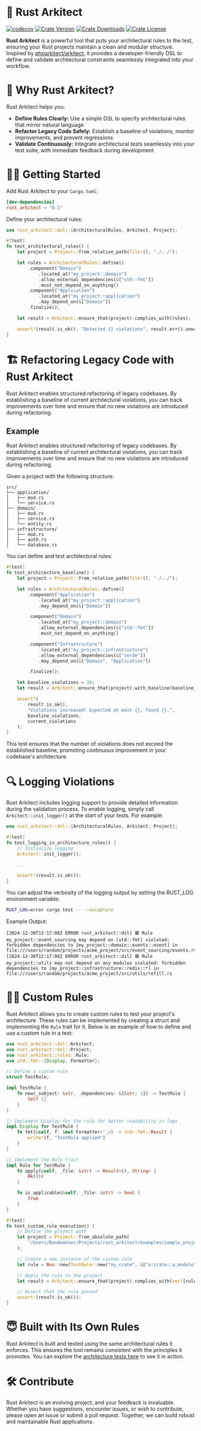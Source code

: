 # 📐 Rust Arkitect

[![codecov](https://codecov.io/github/pfazzi/rust_arkitect/graph/badge.svg?token=FVLITXKTQE)](https://codecov.io/github/pfazzi/rust_arkitect)
[![Crate Version](https://img.shields.io/crates/v/rust_arkitect.svg)](https://crates.io/crates/rust_arkitect)
[![Crate Downloads](https://img.shields.io/crates/d/rust_arkitect.svg)](https://crates.io/crates/rust_arkitect)
[![Crate License](https://img.shields.io/crates/l/rust_arkitect.svg)](https://crates.io/crates/rust_arkitect)

**Rust Arkitect** is a powerful tool that puts your architectural rules to the test, ensuring your Rust projects maintain a clean and modular structure. Inspired by [phparkitect/arkitect](https://github.com/phparkitect/arkitect), it provides a developer-friendly DSL to define and validate architectural constraints seamlessly integrated into your workflow.

# 🚀 Why Rust Arkitect?
Rust Arkitect helps you:
- **Define Rules Clearly:** Use a simple DSL to specify architectural rules that mirror natural language
- **Refactor Legacy Code Safely:** Establish a baseline of violations, monitor improvements, and prevent regressions
- **Validate Continuously:** Integrate architectural tests seamlessly into your test suite, with immediate feedback during development

# 🧑‍💻 Getting Started
Add Rust Arkitect to your `Cargo.toml`:
```toml
[dev-dependencies]
rust_arkitect = "0.1"
```
Define your architectural rules:
```rust
use rust_arkitect::dsl::{ArchitecturalRules, Arkitect, Project};

#[test]
fn test_architectural_rules() {
    let project = Project::from_relative_path(file!(), "./../");

    let rules = ArchitecturalRules::define()
        .component("Domain")
            .located_at("my_project::domain")
            .allow_external_dependencies(&["std::fmt"])
            .must_not_depend_on_anything()
        .component("Application")
            .located_at("my_project::application")
            .may_depend_on(&["Domain"])
        .finalize();

    let result = Arkitect::ensure_that(project).complies_with(rules);

    assert!(result.is_ok(), "Detected {} violations", result.err().unwrap().len());
}

```

#  🏗️ Refactoring Legacy Code with Rust Arkitect

Rust Arkitect enables structured refactoring of legacy codebases. By establishing a baseline of current architectural violations, you can track improvements over time and ensure that no new violations are introduced during refactoring.

## Example
Rust Arkitect enables structured refactoring of legacy codebases. By establishing a baseline of current architectural violations, you can track improvements over time and ensure that no new violations are introduced during refactoring.

Given a project with the following structure:
```text
src/
├── application/
│   ├── mod.rs
│   └── service.rs
├── domain/
│   ├── mod.rs
│   ├── service.rs
│   └── entity.rs
├── infrastructure/
│   ├── mod.rs
│   ├── auth.rs
│   └── database.rs
```
You can define and test architectural rules:
```rust
#[test]
fn test_architecture_baseline() {
    let project = Project::from_relative_path(file!(), "./../");

    let rules = ArchitecturalRules::define()
        .component("Application")
            .located_at("my_project::application")
            .may_depend_on(&["Domain"])

        .component("Domain")
            .located_at("my_project::domain")
            .allow_external_dependencies(&["std::fmt"])
            .must_not_depend_on_anything()

        .component("Infrastructure")
            .located_at("my_project::infrastructure")
            .allow_external_dependencies(&["serde"])
            .may_depend_on(&["Domain", "Application"])

        .finalize();

    let baseline_violations = 30;
    let result = Arkitect::ensure_that(project).with_baseline(baseline_violations).complies_with(rules);

    assert!(
        result.is_ok(),
        "Violations increased! Expected at most {}, found {}.",
        baseline_violations,
        current_violations
    );
}
```
This test ensures that the number of violations does not exceed the established baseline, promoting continuous improvement in your codebase's architecture.

# 🔍 Logging Violations

Rust Arkitect includes logging support to provide detailed information during the validation process.
To enable logging, simply call `Arkitect::init_logger()` at the start of your tests. For example:
```rust
use rust_arkitect::dsl::{ArchitecturalRules, Arkitect, Project};

#[test]
fn test_logging_in_architecture_rules() {
    // Initialize logging
    Arkitect::init_logger();

    ...

    assert!(result.is_ok());
}
```

You can adjust the verbosity of the logging output by setting the RUST_LOG environment variable:
```bash
RUST_LOG=error cargo test -- --nocapture
```
Example Output:
```plaintext
[2024-12-30T12:17:08Z ERROR rust_arkitect::dsl] 🟥 Rule my_project::event_sourcing may depend on [std::fmt] violated: forbidden dependencies to [my_project::domain::events::event] in file:///users/random/projects/acme_project/src/event_sourcing/events.rs
[2024-12-30T12:17:08Z ERROR rust_arkitect::dsl] 🟥 Rule my_project::utils may not depend on any modules violated: forbidden dependencies to [my_project::infrastructure::redis::*] in file:///users/random/projects/acme_project/src/utils/refill.rs
```

# 🧙‍♂️ Custom Rules
Rust Arkitect allows you to create custom rules to test your project's architecture. These rules can be implemented by creating a struct and implementing the `Rule` trait for it. Below is an example of how to define and use a custom rule in a test:

```rust
use rust_arkitect::dsl::Arkitect;
use rust_arkitect::dsl::Project;
use rust_arkitect::rules::Rule;
use std::fmt::{Display, Formatter};

// Define a custom rule
struct TestRule;

impl TestRule {
    fn new(_subject: &str, _dependencies: &[&str; 1]) -> TestRule {
        Self {}
    }
}

// Implement Display for the rule for better readability in logs
impl Display for TestRule {
    fn fmt(&self, f: &mut Formatter<'_>) -> std::fmt::Result {
        write!(f, "TestRule applied")
    }
}

// Implement the Rule trait
impl Rule for TestRule {
    fn apply(&self, _file: &str) -> Result<(), String> {
        Ok(())
    }

    fn is_applicable(&self, _file: &str) -> bool {
        true
    }
}

#[test]
fn test_custom_rule_execution() {
    // Define the project path
    let project = Project::from_absolute_path(
        "/Users/RandomUser/Projects/rust_arkitect/examples/sample_project",
    );

    // Create a new instance of the custom rule
    let rule = Box::new(TestRule::new("my_crate", &["a:crate::a_module"]));

    // Apply the rule to the project
    let result = Arkitect::ensure_that(project).complies_with(vec![rule]);

    // Assert that the rule passed
    assert!(result.is_ok());
}
```
# 😇 Built with Its Own Rules

Rust Arkitect is built and tested using the same architectural rules it enforces. This ensures the tool remains consistent with the principles it promotes. You can explore the [architecture tests here](tests/test_architecture.rs) to see it in action.

# 🛠️ Contribute

Rust Arkitect is an evolving project, and your feedback is invaluable. Whether you have suggestions, encounter issues, or wish to contribute, please open an issue or submit a pull request. Together, we can build robust and maintainable Rust applications.

